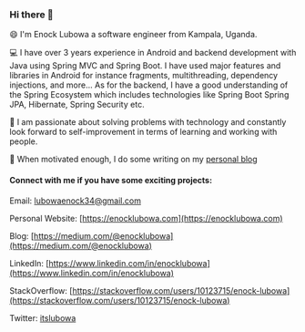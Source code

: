 ### Hi there 👋

<!--
Here are some ideas to get you started:

- 🔭 I’m currently working on ...
- 🌱 I’m currently learning ...
- 👯 I’m looking to collaborate on ...
- 🤔 I’m looking for help with ...
- 💬 Ask me about ...
- 📫 How to reach me: ...
- 😄 Pronouns: ...
- ⚡ Fun fact: ...
-->

😄 I'm Enock Lubowa a software engineer from Kampala, Uganda.

💻️ I have over 3 years experience in Android and backend development with Java using Spring MVC and Spring Boot. I have used major features and libraries in Android for instance fragments, multithreading, dependency injections, and more... As for the backend, I have a good understanding of the Spring Ecosystem which includes technologies like Spring Boot Spring JPA, Hibernate, Spring Security etc.

🤔️ I am passionate about solving problems with technology and constantly look forward to self-improvement in terms of learning and working with people.

📝️ When motivated enough, I do some writing on my [personal blog](https://medium.com/@enocklubowa) 

#### Connect with me if you have some exciting projects:

Email: [lubowaenock34@gmail.com](mailto:lubowaenock34@gmail.com)

Personal Website: [https://enocklubowa.com](https://enocklubowa.com)

Blog: [https://medium.com/@enocklubowa](https://medium.com/@enocklubowa)

LinkedIn: [https://www.linkedin.com/in/enocklubowa](https://www.linkedin.com/in/enocklubowa)

StackOverflow: [https://stackoverflow.com/users/10123715/enock-lubowa](https://stackoverflow.com/users/10123715/enock-lubowa)

Twitter: [itslubowa](https://twitter.com/itslubowa)
